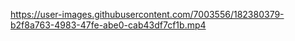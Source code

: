 

https://user-images.githubusercontent.com/7003556/182380379-b2f8a763-4983-47fe-abe0-cab43df7cf1b.mp4



<!---
raginiyampalli/raginiyampalli is a ✨ special ✨ repository because its `README.md` (this file) appears on your GitHub profile.
You can click the Preview link to take a look at your changes.
--->
